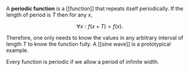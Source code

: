 A **periodic function** is a [[function]] that repeats itself periodically. If the length of period is $T$ then for any $x$,

$$
\forall x: f(x + T) = f(x).
$$

Therefore, one only needs to know the values in any arbitrary interval of length $T$ to know the function fully. A [[sine wave]] is a prototypical example.

Every function is periodic if we allow a period of infinite width.